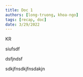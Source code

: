 ```yaml
---
title: Doc 1
authors: [long-truong, khoa-ngo]
tags: [recap, doc]
date: 3/29/2022
---
```

KR

siufsdf

dsfjndsf

sdkjfnsdkjfnsdakjn
